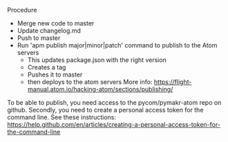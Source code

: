 Procedure
- Merge new code to master
- Update changelog.md
- Push to master
- Run 'apm publish major|minor|patch' command to publish to the Atom servers
  - This updates package.json with the right version
  - Creates a tag
  - Pushes it to master
  - then deploys to the atom servers
More info: https://flight-manual.atom.io/hacking-atom/sections/publishing/

To be able to publish, you need access to the pycom/pymakr-atom repo on github. Secondly, you need to create a personal access token for the command line. See these instructions:
https://help.github.com/en/articles/creating-a-personal-access-token-for-the-command-line
